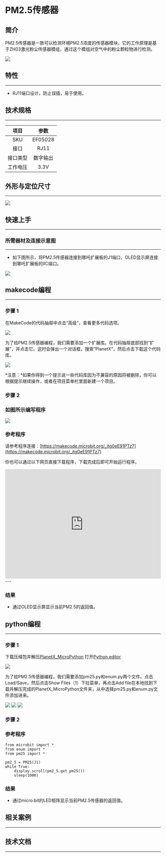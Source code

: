 # PM2.5传感器

## 简介
PM2.5传感器是一款可以检测环境PM2.5浓度的传感器模块，它的工作原理是基于ZH03激光粉尘传感器模组，通过这个模组对空气中的粉尘颗粒物进行检测。

![](./images/05028_01.png)

## 特性
---
- RJ11端口设计，防止误插，易于使用。
## 技术规格
---

项目 | 参数 
:-: | :-: 
SKU|EF05028
接口|RJ11
接口类型|数字输出
工作电压|3.3V






## 外形与定位尺寸
---


![](./images/05028_02.png)


## 快速上手
---

### 所需器材及连接示意图
---

- 如下图所示，将PM2.5传感器连接到哪吒扩展板的J1端口，OLED显示屏连接到哪吒扩展板的IIC端口。


![](./images/05028_03.png)

## makecode编程
---

### 步骤 1
在MakeCode的代码抽屉中点击“高级”，查看更多代码选项。

![](./images/05001_04.png)

为了给PM2.5传感器编程，我们需要添加一个扩展库。在代码抽屉底部找到“扩展”，并点击它。这时会弹出一个对话框，搜索”PlanetX“，然后点击下载这个代码库。

![](./images/05001_05.png)

*注意：*如果你得到一个提示说一些代码库因为不兼容的原因将被删除，你可以根据提示继续操作，或者在项目菜单栏里面新建一个项目。
### 步骤 2
### 如图所示编写程序

![](./images/05028_06.png)


### 参考程序
请参考程序连接：[https://makecode.microbit.org/_itg0eE91PTz7](https://makecode.microbit.org/_itg0eE91PTz7)

你也可以通过以下网页直接下载程序，下载完成后即可开始运行程序。

<div style="position:relative;height:0;padding-bottom:70%;overflow:hidden;"><iframe style="position:absolute;top:0;left:0;width:100%;height:100%;" src="https://makecode.microbit.org/#pub:_itg0eE91PTz7" frameborder="0" sandbox="allow-popups allow-forms allow-scripts allow-same-origin"></iframe></div>  
---

### 结果
- 通过OLED显示屏显示当前PM2.5的返回值。

## python编程
---


### 步骤 1
下载压缩包并解压[PlanetX_MicroPython](https://github.com/lionyhw/PlanetX_MicroPython/archive/master.zip)
打开[Python editor](https://python.microbit.org/v/2.0)

![](./images/05001_07.png)

为了给PM2.5传感器编程，我们需要添加pm25.py和enum.py两个文件。点击Load/Save，然后点击Show Files（1）下拉菜单，再点击Add file在本地找到下载并解压完成的PlanetX_MicroPython文件夹，从中选择pm25.py和enum.py文件添加进来。

![](./images/05001_08.png)
![](./images/05001_09.png)
![](./images/05028_10.png)

### 步骤 2
### 参考程序
```
from microbit import *
from enum import *
from pm25 import *

pm2_5 = PM25(J1)
while True:
    display.scroll(pm2_5.get_pm25())
    sleep(1000)

```


### 结果
- 通过micro:bit的LED矩阵显示当前PM2.5传感器的返回值。
## 相关案例
---

## 技术文档
---
